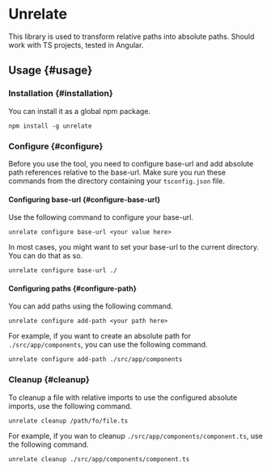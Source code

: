 # Unrelate

This library is used to transform relative paths into absolute paths. Should work with TS projects, tested in Angular.

## Usage {#usage}

### Installation {#installation}

You can install it as a global npm package.

`npm install -g unrelate`

### Configure {#configure}

Before you use the tool, you need to configure base-url and add absolute path references relative to the base-url. Make sure you run these commands from the directory containing your `tsconfig.json` file.

#### Configuring base-url {#configure-base-url}

Use the following command to configure your base-url.

`unrelate configure base-url <your value here>`

In most cases, you might want to set your base-url to the current directory. You can do that as so.

`unrelate configure base-url ./`

#### Configuring paths {#configure-path}

You can add paths using the following command.

`unrelate configure add-path <your path here>`

For example, if you want to create an absolute path for `./src/app/components`, you can use the following command.

`unrelate configure add-path ./src/app/components`

### Cleanup {#cleanup}

To cleanup a file with relative imports to use the configured absolute imports, use the following command.

`unrelate cleanup /path/fo/file.ts`

For example, if you wan to cleanup `./src/app/components/component.ts`, use the following command.

`unrelate cleanup ./src/app/components/component.ts`
